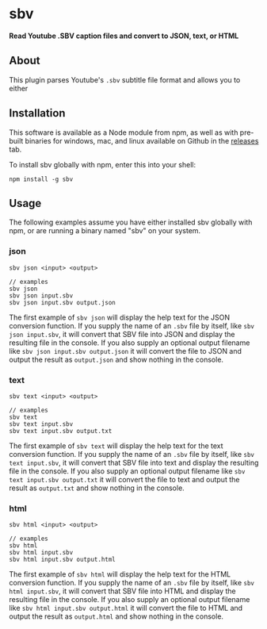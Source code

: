 # sbv

**Read Youtube .SBV caption files and convert to JSON, text, or HTML**

## About

This plugin parses Youtube's `.sbv` subtitle file format and allows you to either

## Installation

This software is available as a Node module from npm, as well as with pre-built binaries for windows, mac, and linux available on Github in the [releases](https://github.com/tomhodgins/sbv/releases) tab.

To install sbv globally with npm, enter this into your shell:

```
npm install -g sbv
```

## Usage

The following examples assume you have either installed sbv globally with npm, or are running a binary named "sbv" on your system.

### json

```
sbv json <input> <output>

// examples
sbv json
sbv json input.sbv
sbv json input.sbv output.json
```

The first example of `sbv json` will display the help text for the JSON conversion function. If you supply the name of an `.sbv` file by itself, like `sbv json input.sbv`, it will convert that SBV file into JSON and display the resulting file in the console. If you also supply an optional output filename like `sbv json input.sbv output.json` it will convert the file to JSON and output the result as `output.json` and show nothing in the console.

### text

```
sbv text <input> <output>

// examples
sbv text
sbv text input.sbv
sbv text input.sbv output.txt
```

The first example of `sbv text` will display the help text for the text conversion function. If you supply the name of an `.sbv` file by itself, like `sbv text input.sbv`, it will convert that SBV file into text and display the resulting file in the console. If you also supply an optional output filename like `sbv text input.sbv output.txt` it will convert the file to text and output the result as `output.txt` and show nothing in the console.

### html

```
sbv html <input> <output>

// examples
sbv html
sbv html input.sbv
sbv html input.sbv output.html
```

The first example of `sbv html` will display the help text for the HTML conversion function. If you supply the name of an `.sbv` file by itself, like `sbv html input.sbv`, it will convert that SBV file into HTML and display the resulting file in the console. If you also supply an optional output filename like `sbv html input.sbv output.html` it will convert the file to HTML and output the result as `output.html` and show nothing in the console.
